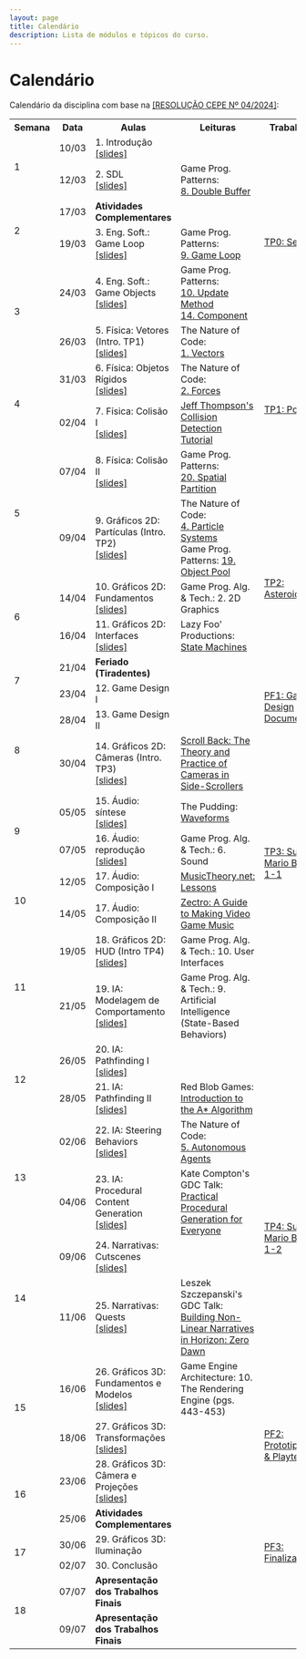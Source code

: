 ```yaml
---
layout: page
title: Calendário
description: Lista de módulos e tópicos do curso.
---
```


# Calendário

Calendário da disciplina com base na [[RESOLUÇÃO CEPE Nº 04/2024]](https://ufmg.br/storage/a/f/3/a/af3a8d2b58d73e8ae287c7f7ccb0d6a2_17324557300295_624904561.pdf):


<!-- {% for module in site.modules %}
{{ module }}
{% endfor %} -->

<table>
  <tr>
    <th>Semana</th>
    <th>Data</th>
    <th>Aulas</th>
    <th>Leituras</th>
    <th>Trabalhos</th>
  </tr>

  <!-- Semana 1 -->
  <tr>
    <td rowspan="2">1</td>
    <td>10/03</td>
    <td>1. Introdução<br><a href="{{ 'assets/slides/A01-introducao.pdf' | relative_url }}">[slides]</a></td>
    <td></td>
    <td></td>
  </tr>
  <tr>
    <td>12/03</td>
    <td>2. SDL<br><a href="{{ 'assets/slides/A02-sdl.pdf' | relative_url }}">[slides]</a></td>
    <td>Game Prog. Patterns:<br><a href="https://gameprogrammingpatterns.com/double-buffer.html">8. Double Buffer</a></td>
    <td rowspan="4">
    <a href="{{ '/avaliacoes/tp0-config-inicial' | relative_url }}">TP0: Setup</a>
    </td>
  </tr>

  <!-- Semana 2 -->
  <tr>
    <td rowspan="2">2</td>
    <td>17/03</td>
    <td><b>Atividades Complementares</b></td>
    <td></td>
  </tr>
  <tr>
    <td>19/03</td>
    <td>3. Eng. Soft.: Game Loop<br><a href="{{ 'assets/slides/A03-game-loop.pdf' | relative_url }}">[slides]</a></td>
    <td>Game Prog. Patterns:<br><a href="https://gameprogrammingpatterns.com/game-loop.html">9. Game Loop</a></td>
  </tr>

  <!-- Semana 3 -->
  <tr>
    <td rowspan="2">3</td>
    <td>24/03</td>
    <td>4. Eng. Soft.: Game Objects<br><a href="{{ 'assets/slides/A04-game-objects.pdf' | relative_url }}">[slides]</a></td>
    <td>Game Prog. Patterns:<br><a href="https://gameprogrammingpatterns.com/update-method.html">10. Update Method</a><br><a href="https://gameprogrammingpatterns.com/component.html">14. Component</a></td>
  </tr>
  <tr>
    <td>26/03</td>
    <td>5. Física: Vetores (Intro. TP1)<br><a href="{{ 'assets/slides/A05-vetores.pdf' | relative_url }}">[slides]</a></td>
    <td>The Nature of Code:<br><a href="https://natureofcode.com/vectors/">1. Vectors</a></td>
    <td rowspan="4">
      <a href="{{ '/avaliacoes/tp1-pong' | relative_url }}">TP1: Pong</a>
    </td>
  </tr>

  <!-- Semana 4 -->
  <tr>
    <td rowspan="2">4</td>
    <td>31/03</td>
    <td>6. Física: Objetos Rígidos<br><a href="{{ 'assets/slides/A06-rigid-bodies.pdf' | relative_url }}">[slides]</a></td>
    <td>The Nature of Code:<br><a href="https://natureofcode.com/forces/">2. Forces</a></td>
  </tr>
  <tr>
    <td>02/04</td>
    <td>7. Física: Colisão I<br><a href="{{ 'assets/slides/A07-colisaoI.pdf' | relative_url }}">[slides]</a></td>
    <td><a href="https://www.jeffreythompson.org/collision-detection/index.php">Jeff Thompson's Collision Detection Tutorial</a></td>
  </tr>

  <!-- Semana 5 -->
  <tr>
    <td rowspan="2">5</td>
    <td>07/04</td>
    <td>8. Física: Colisão II<br><a href="{{ 'assets/slides/A08-colisaoII.pdf' | relative_url }}">[slides]</a></td>
    <td>Game Prog. Patterns:<br><a href="https://gameprogrammingpatterns.com/spatial-partition.html">20. Spatial Partition</a></td>
  </tr>
  <tr>
    <td>09/04</td>
    <td>9. Gráficos 2D: Partículas (Intro. TP2)<br><a href="{{ 'assets/slides/A09-particulas.pdf' | relative_url }}">[slides]</a></td>
    <td>The Nature of Code: <br><a href="https://natureofcode.com/particles/">4. Particle Systems</a><br>
    Game Prog. Patterns: <a href="https://gameprogrammingpatterns.com/object-pool.html">19. Object Pool</a></td>
    <td rowspan="4">
      <a href="{{ '/avaliacoes/tp2-asteroids' | relative_url }}">TP2: Asteroids</a>
    </td>
  </tr>

  <!-- Semana 6 -->
  <tr>
    <td rowspan="2">6</td>
    <td>14/04</td>
    <td>10. Gráficos 2D: Fundamentos<br><a href="{{ 'assets/slides/A10-graficos2d.pdf' | relative_url }}">[slides]</a></td>
    <td>Game Prog. Alg. & Tech.: 2. 2D Graphics</td>
  </tr>
  <tr>
    <td>16/04</td>
    <td>11. Gráficos 2D: Interfaces<br><a href="{{ 'assets/slides/A11-interface.pdf' | relative_url }}">[slides]</a></td>
    <td>Lazy Foo' Productions:<a href="https://lazyfoo.net/articles/article06/index.php"> State Machines</a></td>
  </tr>

  <!-- Semana 7 -->
  <tr>
    <td rowspan="2">7</td>
    <td>21/04</td>
    <td><b>Feriado (Tiradentes)</b></td>
    <td></td>
  </tr>
  <tr>
    <td>23/04</td>
    <td>12. Game Design I</td>
    <td></td>
    <td rowspan="2">
      <a href="{{ '/avaliacoes/pf1-gdd' | relative_url }}">PF1: Game Design Document</a>
    </td>
  </tr>

  <!-- Semana 8 -->
  <tr>
    <td rowspan="2">8</td>
    <td>28/04</td>
    <td>13. Game Design II</td>
    <td></td>
  </tr>
  <tr>
    <td>30/04</td>
    <td>14. Gráficos 2D: Câmeras (Intro. TP3)<br><a href="{{ 'assets/slides/A14-cameras2d.pdf' | relative_url }}">[slides]</a></td>
    <td><a href='https://www.gamedeveloper.com/design/scroll-back-the-theory-and-practice-of-cameras-in-side-scrollers'>Scroll Back: The Theory and Practice of Cameras in Side-Scrollers</a></td>
    <td></td>
  </tr> 

  <!-- Semana 9 -->
  <tr>
    <td rowspan="2">9</td>
    <td>05/05</td>
    <td>15. Áudio: síntese<br><a href="{{ 'assets/slides/A15-audio-synth.pdf' | relative_url }}">[slides]</a></td>
    <td>The Pudding: <a href="https://pudding.cool/2018/02/waveforms/">Waveforms</a></td>
    <td rowspan="4">
      <a href="{{ '/avaliacoes/tp3-smb' | relative_url }}">TP3: Super Mario Bros 1-1</a>
    </td>
  </tr>
  
  <tr>
    <td>07/05</td>
    <td>16. Áudio: reprodução<br><a href="{{ 'assets/slides/A16-audio-system.pdf' | relative_url }}">[slides]</a></td>
    <td>Game Prog. Alg. & Tech.: 6. Sound</td>
  </tr> 

  <!-- Semana 10 -->
  <tr>
    <td rowspan="2">10</td>
    <td>12/05</td>
    <td>17. Áudio: Composição I</td>
    <td><a href="https://www.musictheory.net/lessons">MusicTheory.net: Lessons</a></td>
  </tr>
  <tr>
    <td>14/05</td>
    <td>17. Áudio: Composição II</td>
    <td><a href="https://www.youtube.com/watch?v=dMkTdYmOgiQ&t=88s&ab_channel=Zectro">Zectro: A Guide to Making Video Game Music</a></td>
  </tr>

  <!-- Semana 11 -->
  <tr>
    <td rowspan="2">11</td>
    <td>19/05</td>
    <td>18. Gráficos 2D: HUD (Intro TP4)<br><a href="{{ 'assets/slides/A18-hud.pdf' | relative_url }}">[slides]</a></td>
    <td>Game Prog. Alg. & Tech.: 10. User Interfaces</td>
    <td></td>
  </tr>
  <tr>
    <td>21/05</td>
    <td>19. IA: Modelagem de Comportamento<br><a href="{{ 'assets/slides/A19-ia1-behavior.pdf' | relative_url }}">[slides]</a></td>
    <td>Game Prog. Alg. & Tech.: 9. Artificial Intelligence (State-Based Behaviors)</td>
    <td></td>
  </tr>

  <!-- Semana 12 -->
  <tr>
    <td rowspan="2">12</td>
    <td>26/05</td>
    <td>20. IA: Pathfinding I<br><a href="{{ 'assets/slides/A20-ia2-pathfindingI.pdf' | relative_url }}">[slides]</a></td>
    <td></td>
    <td></td>
  </tr>
  <tr>
    <td>28/05</td>
    <td>21. IA: Pathfinding II<br><a href="{{ 'assets/slides/A21-ia2-pathfinding2.pdf' | relative_url }}">[slides]</a></td>
    <td>Red Blob Games: <a href="https://www.redblobgames.com/pathfinding/a-star/introduction.html">Introduction to the A* Algorithm</a></td>
    <td></td>
  </tr> 

  <!-- Semana 13 -->
  <tr>
    <td rowspan="2">13</td>
    <td>02/06</td>
    <td>22. IA: Steering Behaviors<br><a href="{{ 'assets/slides/A22-ia3-steering.pdf' | relative_url }}">[slides]</a></td>
    <td>The Nature of Code:<br><a href="https://natureofcode.com/autonomous-agents/">5. Autonomous Agents</a></td>
    <td rowspan="4">
      <a href="{{ '/avaliacoes/tp4-smb2' | relative_url }}">TP4: Super Mario Bros 1-2</a>
    </td>
  </tr>
  <tr>
    <td>04/06</td>
    <td>23. IA: Procedural Content Generation<br><a href="{{ 'assets/slides/A23-ia4-pcg.pdf' | relative_url }}">[slides]</a></td>
    <td>Kate Compton's GDC Talk: <a href="https://www.youtube.com/watch?v=WumyfLEa6bU&ab_channel=GameDevelopersConference">Practical Procedural Generation for Everyone</a></td>
  </tr>

  <!-- Semana 14 -->
  <tr>
    <td rowspan="2">14</td>
    <td>09/06</td>
    <td>24. Narrativas: Cutscenes<br><a href="{{ 'assets/slides/A24-narratives-cutscene.pdf' | relative_url }}">[slides]</a></td>
    <td></td>
  </tr>
  <tr>
    <td>11/06</td>
    <td>25. Narrativas: Quests<br><a href="{{ 'assets/slides/A25-narratives-quests.pdf' | relative_url }}">[slides]</a></td>
    <td>Leszek Szczepanski's GDC Talk: <a href="https://www.youtube.com/watch?v=ykPZcG8_mPU&ab_channel=GameDevelopersConference">Building Non-Linear Narratives in Horizon: Zero Dawn</a></td>
  </tr> 

  <!-- Semana 15 -->
  <tr>
    <td rowspan="2">15</td>
    <td>16/06</td>
    <td>26. Gráficos 3D: Fundamentos e Modelos<br><a href="{{ 'assets/slides/A26-graphics1.pdf' | relative_url }}">[slides]</a></td>
    <td>Game Engine Architecture: 10. The Rendering Engine (pgs. 443-453) </td>
    <td rowspan="4">
      <a href="{{ '/avaliacoes/pf2-playtest' | relative_url }}">PF2: Prototipação & Playtest</a>
    </td>
  </tr>
  <tr>
    <td>18/06</td>
    <td>27. Gráficos 3D: Transformações<br><a href="{{ 'assets/slides/A27-graphics2.pdf' | relative_url }}">[slides]</a></td>
    <td></td>
  </tr> 

  <!-- Semana 16 -->
  <tr>
    <td rowspan="2">16</td>
    <td>23/06</td>
    <td>28. Gráficos 3D: Câmera e Projeções<br><a href="{{ 'assets/slides/A28-graphics3.pdf' | relative_url }}">[slides]</a></td>
    <td></td>
  </tr>
  <tr>
    <td>25/06</td>
    <td><b>Atividades Complementares</b></td>
    <td></td>
  </tr> 

  <!-- Semana 17 -->
  <tr>
    <td rowspan="2">17</td>
    <td>30/06</td>
    <td>29. Gráficos 3D: Iluminação</td>
    <td></td>
    <td rowspan="2">
     <a href="{{ '/avaliacoes/pf3-launch' | relative_url }}">PF3: Finalização</a>
    </td>
  </tr>
  <tr>
    <td>02/07</td>
    <td>30. Conclusão</td>
    <td></td>
  </tr>

  <!-- Semana 18 -->
  <tr>
    <td rowspan="2">18</td>
    <td>07/07</td>
    <td><b>Apresentação dos Trabalhos Finais</b></td>
    <td></td>
    <td></td>
  </tr>
  <tr>
    <td>09/07</td>
    <td><b>Apresentação dos Trabalhos Finais</b></td>
    <td></td>
    <td></td>
  </tr>

</table>
